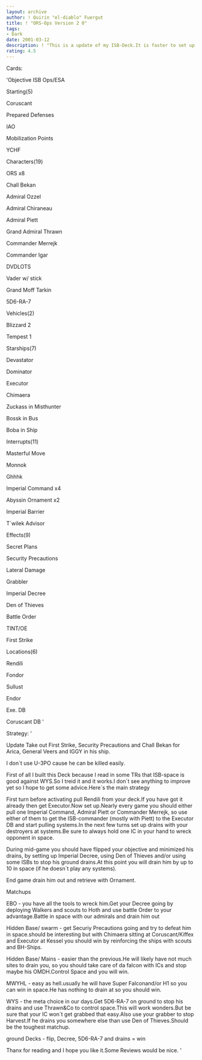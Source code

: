 ```yaml
---
layout: archive
author: ! Quirin "el-diablo" Fuergut
title: ! "ORS-Ops Version 2 0"
tags:
- Dark
date: 2001-03-12
description: ! "This is a update of my ISB-Deck.It is faster to set up, stronger in space and more compact."
rating: 4.5
---
```

Cards: 

'Objective ISB Ops/ESA


Starting(5)

Coruscant

Prepared Defenses

IAO

Mobilization Points

YCHF


Characters(19)

ORS x8

Chall Bekan

Admiral Ozzel

Admiral Chiraneau

Admiral Piett

Grand Admiral Thrawn

Commander Merrejk

Commander Igar

DVDLOTS

Vader w/ stick

Grand Moff Tarkin

5D6-RA-7


Vehicles(2)

Blizzard 2

Tempest 1


Starships(7)

Devastator

Dominator

Executor

Chimaera

Zuckass in Misthunter

Bossk in Bus

Boba in Ship


Interrupts(11)

Masterful Move 

Monnok

Ghhhk

Imperial Command x4

Abyssin Ornament x2

Imperial Barrier

T´wilek Advisor


Effects(9)

Secret Plans

Security Precautions

Lateral Damage

Grabbler

Imperial Decree

Den of Thieves 

Battle Order

TINT/OE

First Strike


Locations(6)

Rendili

Fondor

Sullust

Endor

Exe. DB

Coruscant DB '

Strategy: '

Update Take out First Strike, Security Precautions and Chall Bekan for Arica, General Veers and IGGY in his ship.

I don´t use U-3PO cause he can be killed easily.


First of all I built this Deck because I read in some TRs that ISB-space is good against WYS.So I treid it and it works.I don´t see anything to improve yet so I hope to get some advice.Here´s the main strategy


First turn before activating pull Rendili from your deck.If you have got it already then get Executor.Now set up.Nearly every game you should either pull one Imperial Command, Admiral Piett or Commander Merrejk, so use either of them to get the ISB-commander (mostly with Piett) to the Executor DB and start pulling systems.In the next few turns set up drains with your destroyers at systems.Be sure to always hold one IC in your hand to wreck opponent in space.


During mid-game you should have flipped your objective and minimized his drains, by setting up Imperial Decree, using Den of Thieves and/or using some ISBs to stop his ground drains.At this point you will drain him by up to 10 in space (if he doesn´t play any systems).


End game drain him out and retrieve with Ornament.


Matchups


EBO - you have all the tools to wreck him.Get your Decree going by deploying Walkers and scouts to Hoth and use battle Order to your advantage.Battle in space with our admirals and drain him out


Hidden Base/ swarm - get Securiy Precautions going and try to defeat him in space.should be interesting but with Chimaera sitting at Coruscant/Kiffex and Executor at Kessel you should win by reinforcing the ships with scouts and BH-Ships.


Hidden Base/ Mains - easier than the previous.He will likely have not much sites to drain you, so you should take care of da falcon with ICs and stop maybe his OMDH.Control Space and you will win.


MWYHL - easy as hell.usually he will have Super Falconand/or H1 so you can win in space.He has nothing to drain at so you should win.


WYS - the meta choice in our days.Get 5D6-RA-7 on ground to stop his drains and use Thrawn&Co to control space.This will work wonders.But be sure that your IC won´t get grabbed that easy.Also use your grabber to stop Harvest.If he drains you somewhere else than use Den of Thieves.Should be the toughest matchup.


ground Decks - flip, Decree, 5D6-RA-7 and drains = win


Thanx for reading and I hope you like it.Some Reviews would be nice.  '